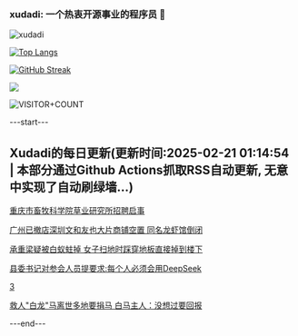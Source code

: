 ### xudadi: 一个热衷开源事业的程序员 👋

![xudadi](https://github-readme-stats-git-masterorgs-github-readme-stats-team.vercel.app/api?username=xudadi)

[![Top Langs](https://github-readme-stats.vercel.app/api/top-langs/?username=xudadi)](https://github.com/anuraghazra/github-readme-stats)

[![GitHub Streak](https://streak-stats.demolab.com?user=xudadi&locale=zh_Hans)](https://git.io/streak-stats)

![](https://raw.githubusercontent.com/xudadi/xudadi/main/assets/github-contribution-grid-snake.svg)

![VISITOR+COUNT](https://komarev.com/ghpvc/?username=xudadi&label=VISITOR+COUNT)


---start---

## Xudadi的每日更新(更新时间:2025-02-21 01:14:54 | 本部分通过Github Actions抓取RSS自动更新, 无意中实现了自动刷绿墙...)

[重庆市畜牧科学院草业研究所招聘启事](https://www.gongkaoleida.com/article/2295078)

[广州已撤店深圳文和友也大片商铺空置 同名龙虾馆倒闭](https://m.163.com/news/article/JOS6KMJD05129QAF.html)

[承重梁疑被白蚁蛀掉 女子扫地时踩穿地板直接掉到楼下](https://m.163.com/news/article/JOS4FMQ20530WJTO.html)

[县委书记对参会人员提要求:每个人必须会用DeepSeek](https://m.163.com/news/article/JOROCA1N0001899O.html)

[3](https://m.163.com/touch/news/sub/domestic)

[救人"白龙"马离世多地要捐马 白马主人：没想过要回报](https://m.163.com/news/article/JOROQQMM053469M5.html)

---end---
